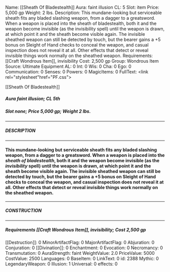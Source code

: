 Name: [[Sheath Of Bladestealth]]
Aura: faint illusion
CL: 5
Slot: item
Price: 5,000 gp
Weight: 2 lbs.
Description: This mundane-looking but serviceable sheath fits any bladed slashing weapon, from a dagger to a greatsword. When a weapon is placed into the sheath of bladestealth, both it and the weapon become invisible (as the invisibility spell) until the weapon is drawn, at which point it and the sheath become visible again. The invisible sheathed weapon can still be detected by touch, but the bearer gains a +5 bonus on Sleight of Hand checks to conceal the weapon, and casual inspection does not reveal it at all. Other effects that detect or reveal invisible things work normally on the sheathed weapon.
Requirements: [[Craft Wondrous Item]], invisibility
Cost: 2,500 gp
Group: Wondrous Item
Source: Ultimate Equipment
AL: 0
Int: 0
Wis: 0
Cha: 0
Ego: 0
Communication: 0
Senses: 0
Powers: 0
MagicItems: 0
FullText: <link rel="stylesheet"href="PF.css"><div class="heading"><p class="alignleft">[[Sheath Of Bladestealth]]</p><div style="clear: both;"></div></div><div><h5><b>Aura </b>faint illusion; <b>CL </b>5th</h5><h5><b>Slot </b>none; <b>Price </b>5,000 gp; <b>Weight </b>2 lbs.</h5></div><hr/><div><h5><b>DESCRIPTION</b></h5></div><hr/><div><h4><p>This mundane-looking but serviceable sheath fits any bladed slashing weapon, from a dagger to a greatsword. When a weapon is placed into the <i>sheath of bladestealth</i>, both it and the weapon become invisible (as the <i>invisibility</i> spell) until the weapon is drawn, at which point it and the sheath become visible again. The invisible sheathed weapon can still be detected by touch, but the bearer gains a +5 bonus on Sleight of Hand checks to conceal the weapon, and casual inspection does not reveal it at all. Other effects that detect or reveal invisible things work normally on the sheathed weapon.</p></h4></div><hr/><div><h5><b>CONSTRUCTION</b></h5></div><hr/><div><h5><b>Requirements </b>[[Craft Wondrous Item]], <i>invisibility</i>; <b>Cost </b>2,500 gp</h5></div>
[[Destruction]]: 0
MinorArtifactFlag: 0
MajorArtifactFlag: 0
Abjuration: 0
Conjuration: 0
[[Divination]]: 0
Enchantment: 0
Evocation: 0
Necromancy: 0
Transmutation: 0
AuraStrength: faint
WeightValue: 2.0
PriceValue: 5000
CostValue: 2500
Languages: 0
BaseItem: 0
LinkText: 0
id: 2388
Mythic: 0
LegendaryWeapon: 0
Illusion: 1
Universal: 0
effects: 0
